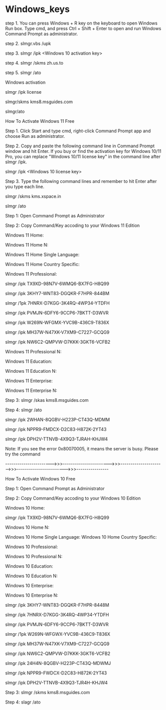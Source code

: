 # Windows_keys

step 1. You can press Windows + R key on the keyboard to open Windows Run box. Type cmd, and press Ctrl + Shift + Enter to open and run Windows Command Prompt as administrator.

step 2. slmgr.vbs /upk 

step 3. slmgr /ipk <Windows 10 activation key>

step 4. slmgr /skms zh.us.to

step 5. slmgr /ato

Windows activation

slmgr /ipk license

slmgr/skms kms8.msguides.com

slmgr/ato

How To Activate Windows 11 Free

Step 1. Click Start and type cmd, right-click Command Prompt app and choose Run as administrator.

Step 2. Copy and paste the following command line in Command Prompt window and hit Enter. If you buy or find the activation key for Windows 10/11 Pro, you can replace "Windows 10/11 license key" in the command line after slmgr /ipk.

slmgr /ipk <Windows 10 license key>

Step 3. Type the following command lines and remember to hit Enter after you type each line.

slmgr /skms kms.xspace.in

slmgr /ato

Step 1: Open Command Prompt as Administrator

Step 2: Copy Command/Key accoding to your Windows 11 Edition

Windows 11 Home:

Windows 11 Home N:

Windows 11 Home Single Language: 

Windows 11 Home Country Specific: 

Windows 11 Professional:

slmgr /ipk TX9XD-98N7V-6WMQ6-BX7FG-H8Q99 

slmgr /ipk 3KHY7-WNT83-DGQKR-F7HPR-844BM 

slmgr /1pk 7HNRX-D7KGG-3K4RQ-4WP34-YTDFH 

slmgr /ipk PVMJN-6DFY6-9CCP6-7BKTT-D3WVR 

slmgr /ipk W269N-WFGMX-YVC9B-436C9-T836X 

slmgr /ipk MH37W-N47XK-V7XM9-C7227-GCQG9 

slmgr /ipk NW6C2-QMPVW-D7KKK-3GKT6-VCFB2

Windows 11 Professional N:

Windows 11 Education:

Windows 11 Education N:

Windows 11 Enterprise:

Windows 11 Enterprise N:

Step 3: slmgr /skas kms8.msguides.com

Step 4: slmgr /ato

slmgr /ipk 2WHAN-8QGBV-H223P-CT43Q-MDMM

slmgr /ipk NPPR9-FMDCX-D2C83-H872K-2YT43

slmgr /ipk DPH2V-TTNVB-4X9Q3-TJRAH-KHJW4

Note: If you see the error 0x80070005, it means the server is busy. Please try the command

----------------------->>>----------------------->>>---------------------->>>------------------------>>>----------------

How To Activate Windows 10 Free

Step 1: Open Command Prompt as Administrator

Step 2: Copy Command/Key accoding to your Windows 10 Edition

Windows 10 Home:

slmgr /ipk TX9XD-98N7V-6WMQ6-BX7FG-H8Q99

Windows 10 Home N:

Windows 10 Home Single Language: Windows 10 Home Country Specific:

Windows 10 Professional:

Windows 10 Professional N:

Windows 10 Education:

Windows 10 Education N:

Windows 10 Enterprise:

Windows 10 Enterprise N:

slmgr /ipk 3KHY7-WNT83-DGQKR-F7HPR-8448M

slmgr /ipk 7HNRX-D7KGG-3K4RQ-4WP34-YTDFH 

slmgr /ipk PVMJN-6DFY6-9CCP6-7BKTT-D3WVR 

slmgr /1pk W269N-WFGWX-YVC9B-436C9-T836X 

slmgr /ipk MH37W-N47XK-V7XM9-C7227-GCQG9 

slmgr /ipk NW6C2-QMPVW-D7KKK-3GKT6-VCFB2 

slmgr /ipk 24H4N-8QGBV-H223P-CT43Q-MDWMJ 

slmgr /ipk NPPR9-FWDCX-D2C83-H872K-2YT43 

slmgr /ipk DPH2V-TTNVB-4X9Q3-TJR4H-KHJW4

Step 3: slmgr /skms kms8.msguides.com

Step 4: slagr /ato
